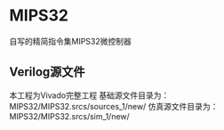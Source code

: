 # MIPS32
 自写的精简指令集MIPS32微控制器

## Verilog源文件
本工程为Vivado完整工程
基础源文件目录为：MIPS32/MIPS32.srcs/sources_1/new/
仿真源文件目录为：MIPS32/MIPS32.srcs/sim_1/new/
